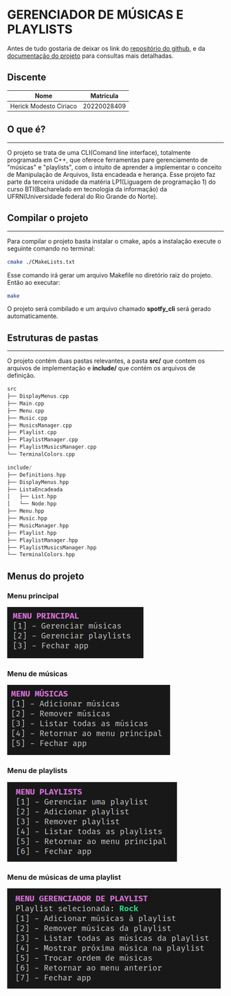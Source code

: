 # GERENCIADOR DE MÚSICAS E PLAYLISTS
Antes de tudo gostaria de deixar os link do [repositório do github](https://github.com/herickmodesto/LP1-PROJETO/), e da [documentação do projeto](https://lucasnike.github.io/LP1-PROJETO-SPOTFY-CLI/) para consultas mais detalhadas.
## Discente
| Nome        | Matricula   |
| ----------- | ----------- |
| Herick Modesto Ciriaco      | 20220028409       |
## O que é?
<hr/>

O projeto se trata de uma CLI(Comand line interface), totalmente programada em C++, que oferece ferramentas pare gerenciamento de "músicas" e "playlists", com o intuito de aprender a implementar o conceito de Manipulação de Arquivos, lista encadeada e herança. Esse projeto faz parte da terceira unidade da matéria LP1(Liguagem de programação 1) do curso BTI(Bacharelado em tecnologia da informação) da UFRN(Universidade federal do Rio Grande do Norte).

## Compilar o projeto
<hr/>

Para compilar o projeto basta instalar o cmake, após a instalação execute o seguinte comando no terminal:

~~~bash
cmake ./CMakeLists.txt
~~~
Esse comando irá gerar um arquivo Makefile no diretório raiz do projeto. Então ao executar:
~~~bash
make
~~~
O projeto será combilado e um arquivo chamado **spotfy_cli** será gerado automaticamente.
## Estruturas de pastas
<hr/>

O projeto contém duas pastas relevantes, a pasta **src/** que contem os arquivos de implementação e **include/** que contém os arquivos de definição.
```c++
src
├── DisplayMenus.cpp
├── Main.cpp
├── Menu.cpp
├── Music.cpp
├── MusicsManager.cpp
├── Playlist.cpp
├── PlaylistManager.cpp
├── PlaylistMusicsManager.cpp
└── TerminalColors.cpp
```

```c++
include/
├── Definitions.hpp
├── DisplayMenus.hpp
├── ListaEncadeada
│   ├── List.hpp
│   └── Node.hpp
├── Menu.hpp
├── Music.hpp
├── MusicManager.hpp
├── Playlist.hpp
├── PlaylistManager.hpp
├── PlaylistMusicsManager.hpp
└── TerminalColors.hpp
```
## Menus do projeto

### Menu principal
![alt](./assets/main_menu.png)

### Menu de músicas
![alt](./assets/music_menu.png)

### Menu de playlists
![alt](./assets/playlists_menu.png)

### Menu de músicas de uma playlist
![alt](./assets/playlist_musics_menu.png)
